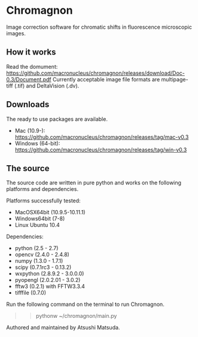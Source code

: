 # Chromagnon
Image correction software for chromatic shifts in fluorescence microscopic images.

How it works
------------
Read the domument: https://github.com/macronucleus/chromagnon/releases/download/Doc-0.3/Document.pdf
Currently acceptable image file formats are multipage-tiff (.tif) and DeltaVision (.dv).

Downloads
---------
The ready to use packages are available.
* Mac (10.9-): https://github.com/macronucleus/chromagnon/releases/tag/mac-v0.3
* Windows (64-bit): https://github.com/macronucleus/chromagnon/releases/tag/win-v0.3

The source
----------
The source code are written in pure python and works on the following platforms and dependencies.

Platforms successfully tested:
* MacOSX64bit (10.9.5-10.11.1)
* Windows64bit (7-8)
* Linux Ubuntu 10.4

Dependencies:
* python (2.5 - 2.7)
* opencv (2.4.0 - 2.4.8)
* numpy (1.3.0 - 1.7.1)
* scipy (0.7.1rc3 - 0.13.2)
* wxpython (2.8.9.2 - 3.0.0.0)
* pyopengl (2.0.2.01 - 3.0.2)
* fftw3 (0.2.1) with FFTW3.3.4
* tifffile (0.7.0)

Run the following command on the terminal to run Chromagnon.
>> pythonw ~/chromagnon/main.py

Authored and maintained by Atsushi Matsuda.